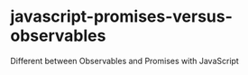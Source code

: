 # javascript-promises-versus-observables
Different between Observables and Promises with JavaScript
